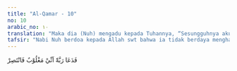 ```yaml
---
title: "Al-Qamar - 10"
no: 10
arabic_no: ١٠
translation: "Maka dia (Nuh) mengadu kepada Tuhannya, “Sesungguhnya aku telah dikalahkan, maka tolonglah (aku).”"
tafsir: "Nabi Nuh berdoa kepada Allah swt bahwa ia tidak berdaya menghadapi ancaman kaumnya, dan memohon kepada Allah agar menolongnya. Doa Nabi Nuh terdapat dalam Surah Nuh/71: 26-28, bahwa Nabi Nuh memohon kepada Allah agar orang kafir dihancurkan, karena mereka hanya akan menyesatkan manusia dan akan melahirkan orang-orang durhaka dan kafir. Di samping itu Nabi Nuh juga memohon ampunan bagi kedua orangtua dan orang-orang yang beriman. Hal ini dilakukan setelah Nabi Nuh mengetahui keingkaran mereka dan hampir lelahnya Nabi Nuh dalam menyampaikan dakwahnya. Firman Allah: Dan Nuh berkata, \"Ya Tuhanku, janganlah Engkau biarkan seorang pun di antara orang-orang kafir itu tinggal di atas bumi. Sesungguhnya jika Engkau biarkan mereka tinggal, niscaya mereka akan menyesatkan hamba-hamba-Mu, dan mereka hanya akan melahirkan anak-anak yang jahat dan tidak tahu bersyukur. Ya Tuhanku, ampunilah aku, ibu bapakku, dan siapa pun yang memasuki rumahku dengan beriman dan semua orang yang beriman laki-laki dan perempuan. Dan janganlah Engkau tambahkan bagi orang-orang yang zalim itu selain kehancuran.\" (Nuh/71: 26-28)"
---
```

فَدَعَا رَبَّهٗٓ اَنِّيْ مَغْلُوْبٌ فَانْتَصِرْ